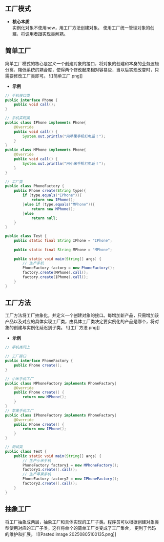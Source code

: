 ## 工厂模式
- **核心本质**  
	实例化对象不使用new，用工厂方法创建对象。
	使用工厂统一管理对象的创建，将调用者跟实现类解耦。

## 简单工厂
简单工厂模式的核心是定义一个创建对象的接口，将对象的创建和本身的业务逻辑分离，降低系统的耦合度，使得两个修改起来相对容易些，当以后实现改变时，只需要修改工厂类即可。
![[简单工厂.png]]
- **示例**
```java
// 手机接口类
public interface Phone {
    public void call();
}

// 手机实现类
public class IPhone implements Phone{
    @Override
    public void call() {
        System.out.println("用苹果手机打电话！");
    }
}
public class MPhone implements Phone{
    @Override
    public void call() {
        System.out.println("用小米手机打电话！");
    }
}

// 工厂类
public class PhoneFactory {
    public Phone create(String type){
        if (type.equals("IPhone")){
            return new IPhone();
        }else if (type.equals("MPhone")){
            return new MPhone();
        }else
            return null;
    }
}

public class Test {
    public static final String IPhone = "IPhone";
    
    public static final String MPhone = "MPhone";
    
    public static void main(String[] args) {
		// 生产手机  
		PhoneFactory factory = new PhoneFactory();  
		factory.create(MPhone).call();  
		factory.create(IPhone).call();
    }
}
```

## 工厂方法
工厂方法将工厂抽象化，并定义一个创建对象的接口。每增加新产品，只需增加该产品以及对应的具体实现工厂类，由具体工厂类决定要实例化的产品是哪个，将对象的创建与实例化延迟到子类。
![[工厂方法.png]]
- **示例**
```java
// 手机类同上

// 工厂接口
public interface PhoneFactory {
    public Phone create();
}

// 小米手机工厂
public class MPhoneFactory implements PhoneFactory{
    @Override
    public Phone create() {
        return new MPhone();
    }
}
// 苹果手机工厂
public class IPhoneFactory implements PhoneFactory{
    @Override
    public Phone create() {
        return new IPhone();
    }
}

// 测试类
public class Test {
    public static void main(String[] args) {
        // 生产小米手机
        PhoneFactory factory1 = new MPhoneFactory();
        factory1.create().call();
        // 生产苹果手机
        PhoneFactory factory2 = new IPhoneFactory();
        factory2.create().call();
    }
}
```
## 抽象工厂
将工厂抽象成两层，抽象工厂和具体实现的工厂子类。程序员可以根据创建对象类型使用对应的工厂子类。这样将单个的简单工厂类变成了工厂集合， 更利于代码的维护和扩展。
![[Pasted image 20250805100135.png]]